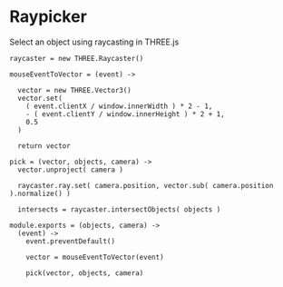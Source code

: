 Raypicker
=========

Select an object using raycasting in THREE.js

    raycaster = new THREE.Raycaster()

    mouseEventToVector = (event) ->

      vector = new THREE.Vector3()
      vector.set( 
        ( event.clientX / window.innerWidth ) * 2 - 1, 
        - ( event.clientY / window.innerHeight ) * 2 + 1, 
        0.5
      )

      return vector

    pick = (vector, objects, camera) ->
      vector.unproject( camera )

      raycaster.ray.set( camera.position, vector.sub( camera.position ).normalize() )

      intersects = raycaster.intersectObjects( objects )

    module.exports = (objects, camera) ->
      (event) ->
        event.preventDefault()

        vector = mouseEventToVector(event)

        pick(vector, objects, camera)
